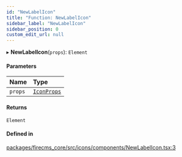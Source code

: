 ```yaml
---
id: "NewLabelIcon"
title: "Function: NewLabelIcon"
sidebar_label: "NewLabelIcon"
sidebar_position: 0
custom_edit_url: null
---
```


▸ **NewLabelIcon**(`props`): `Element`

#### Parameters

| Name | Type |
| :------ | :------ |
| `props` | [`IconProps`](../types/IconProps.md) |

#### Returns

`Element`

#### Defined in

[packages/firecms_core/src/icons/components/NewLabelIcon.tsx:3](https://github.com/FireCMSco/firecms/blob/d45f3739/packages/firecms_core/src/icons/components/NewLabelIcon.tsx#L3)
